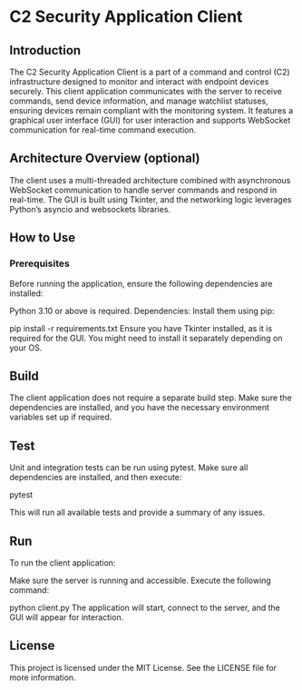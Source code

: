 # C2 Security Application Client

## Introduction

The C2 Security Application Client is a part of a command and control (C2) infrastructure designed to monitor and interact with endpoint devices securely. This client application communicates with the server to receive commands, send device information, and manage watchlist statuses, ensuring devices remain compliant with the monitoring system. It features a graphical user interface (GUI) for user interaction and supports WebSocket communication for real-time command execution.


## Architecture Overview (optional)

The client uses a multi-threaded architecture combined with asynchronous WebSocket communication to handle server commands and respond in real-time. The GUI is built using Tkinter, and the networking logic leverages Python’s asyncio and websockets libraries.

## How to Use

### Prerequisites

Before running the application, ensure the following dependencies are installed:

Python 3.10 or above is required.
Dependencies: Install them using pip:

pip install -r requirements.txt
Ensure you have Tkinter installed, as it is required for the GUI. You might need to install it separately depending on your OS.

## Build

The client application does not require a separate build step. Make sure the dependencies are installed, and you have the necessary environment variables set up if required.

## Test

Unit and integration tests can be run using pytest. Make sure all dependencies are installed, and then execute:


pytest

This will run all available tests and provide a summary of any issues.

## Run

To run the client application:

Make sure the server is running and accessible.
Execute the following command:

python client.py
The application will start, connect to the server, and the GUI will appear for interaction.

## License

This project is licensed under the MIT License. See the LICENSE file for more information.